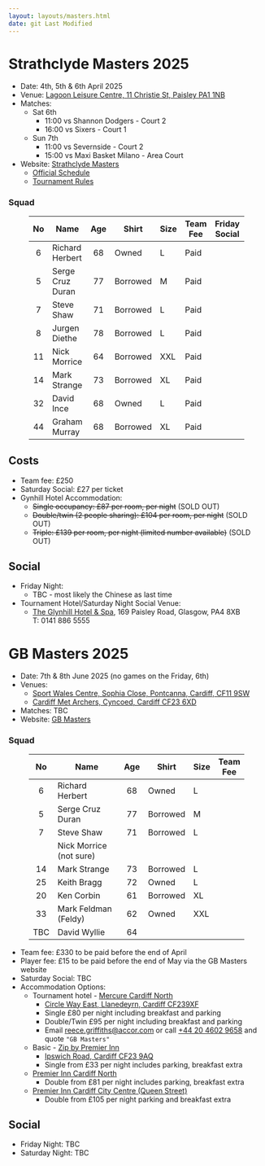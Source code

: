 ```yaml
---
layout: layouts/masters.html
date: git Last Modified
---
```


# Strathclyde Masters 2025

* Date: 4th, 5th & 6th April 2025
* Venue: [Lagoon Leisure Centre, 11 Christie St, Paisley PA1 1NB](https://maps.app.goo.gl/fEurPCja5Ng6CEDH9)
* Matches:
  * Sat 6th
    * 11:00 vs Shannon Dodgers - Court 2
    * 16:00 vs Sixers - Court 1
  * Sun 7th
    * 11:00 vs Severnside - Court 2
    * 15:00 vs Maxi Basket Milano - Area Court
* Website: [Strathclyde Masters](https://www.strathclydemasters.com)
  * [Official Schedule](/masters/Masters%20Fixtures%202025%20V2.pdf)
  * [Tournament Rules](/masters/Tournament%20Rules%202025.pdf)

###  Squad

<figure>

| No | Name | Age | Shirt | Size | Team<br>Fee | Friday<br>Social | Saturday<br>Social
| :-: | - | :-: | - | - | - | - | -
| 6 | Richard Herbert | 68 | Owned | L | Paid |  | Paid x 2
| 5 | Serge Cruz Duran | 77 | Borrowed | M | Paid | | Paid
| 7 | Steve Shaw | 71 | Borrowed | L | Paid | | Paid x 2
| 8 | Jurgen Diethe | 78 | Borrowed | L | Paid | | Paid
| 11 | Nick Morrice | 64 | Borrowed | XXL | Paid | | Not coming
| 14 | Mark Strange | 73 | Borrowed | XL | Paid | | Paid
| 32 | David Ince | 68 | Owned | L | Paid | | Paid x 2
| 44 | Graham Murray | 68 | Borrowed | XL | Paid | | Paid

</figure>

## Costs

* Team fee: £250
* Saturday Social: £27 per ticket
* Gynhill Hotel Accommodation:
  * ~~Single occupancy: £87 per room, per night~~ (SOLD OUT)
  * ~~Double/twin (2 people sharing): £104 per room, per night~~ (SOLD OUT)
  * ~~Triple: £139 per room, per night (limited number available)~~ (SOLD OUT)

## Social

* Friday Night:
  * TBC - most likely the Chinese as last time
* Tournament Hotel/Saturday Night Social Venue:
  * [The Glynhill Hotel & Spa](https://www.glynhill.com), 169 Paisley Road, Glasgow, PA4 8XB<br>
  T: 0141 886 5555

# GB Masters 2025

* Date: 7th & 8th June 2025 (no games on the Friday, 6th)
* Venues:
  * [Sport Wales Centre, Sophia Close, Pontcanna, Cardiff, CF11 9SW](https://maps.app.goo.gl/ja3EGsePM4VYdg9e7)
  * [Cardiff Met Archers, Cyncoed, Cardiff CF23 6XD](https://maps.app.goo.gl/dP53Q1e6tPU2iMkz9)
* Matches: TBC
* Website: [GB Masters](https://gbmasters.org)

###  Squad

<figure>

| No | Name | Age | Shirt | Size | Team<br>Fee
| :-: | - | :-: | - | - | -
| 6 | Richard Herbert | 68 | Owned | L
| 5 | Serge Cruz Duran | 77 | Borrowed | M
| 7 | Steve Shaw | 71 | Borrowed | L
|  | Nick Morrice (not sure) |  |
| 14 | Mark Strange | 73 | Borrowed | L
| 25 | Keith Bragg | 72 | Owned | L
| 20 | Ken Corbin | 61 | Borrowed | XL
| 33 | Mark Feldman (Feldy) | 62 | Owned | XXL
| TBC | David Wyllie | 64 |  |

</figure>


* Team fee: £330 to be paid before the end of April
* Player fee: £15 to be paid before the end of May via the GB Masters website
* Saturday Social: TBC
* Accommodation Options:
  * Tournament hotel - [Mercure Cardiff North](https://all.accor.com/hotel/B539/index.en.shtml)
    * [Circle Way East, Llanedeyrn, Cardiff CF239XF](https://maps.app.goo.gl/bxEHkzqvVAj162C67)
    * Single £80 per night including breakfast and parking
    * Double/Twin £95 per night including breakfast and parking
    * Email <a href="mailto:reece.griffiths@accor.com">reece.griffiths@accor.com</a> or call <a href="tel:+44 20 4602 9658">+44 20 4602 9658</a> and quote `"GB Masters"`
  * Basic - [Zip by Premier Inn](https://www.premierinn.com/gb/en/hotels/wales/glamorgan/cardiff/zip-cardiff.html)
    * [Ipswich Road, Cardiff CF23 9AQ](https://maps.app.goo.gl/uaECMjsB8k6Btuq59)
    * Single from £33 per night includes parking, breakfast extra
  * [Premier Inn Cardiff North](https://www.premierinn.com/gb/en/hotels/wales/glamorgan/cardiff/cardiff-north.html)
    * Double from £81 per night includes parking, breakfast extra
  * [Premier Inn Cardiff City Centre (Queen Street)](https://www.premierinn.com/gb/en/hotels/wales/glamorgan/cardiff/cardiff-city-centre-queen-street.html)
    * Double from £105 per night parking and breakfast extra

## Social

* Friday Night: TBC
* Saturday Night: TBC
